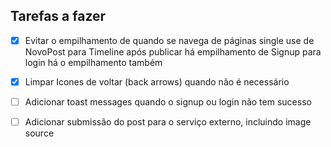 ## Tarefas a fazer
- [X] Evitar o empilhamento de quando se navega de páginas single use
    de NovoPost para Timeline após publicar há empilhamento
    de Signup para login há o empilhamento também

- [X] Limpar Icones de voltar (back arrows) quando não é necessário

- [ ] Adicionar toast messages quando o signup ou login não tem sucesso

- [ ] Adicionar submissão do post para o serviço externo, incluindo image source
